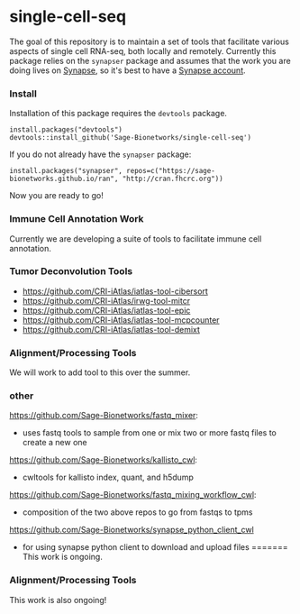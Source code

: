# single-cell-seq
The goal of this repository is to maintain a set of tools that facilitate various aspects of single cell RNA-seq, both locally and remotely. Currently this package relies on the `synapser` package and assumes that the work you are doing lives on [Synapse](http://www.synapse.org), so it's best to have a [Synapse account](http://www.synapse.org/register). 

### Install
Installation of this package requires the `devtools` package.

```
install.packages("devtools")
devtools::install_github('Sage-Bionetworks/single-cell-seq')
```

If you do not already have the `synapser` package:
```
install.packages("synapser", repos=c("https://sage-bionetworks.github.io/ran", "http://cran.fhcrc.org"))
```
Now you are ready to go!

### Immune Cell Annotation Work
Currently we are developing a suite of tools to facilitate immune cell annotation.

### Tumor Deconvolution Tools
- https://github.com/CRI-iAtlas/iatlas-tool-cibersort
- https://github.com/CRI-iAtlas/irwg-tool-mitcr
- https://github.com/CRI-iAtlas/iatlas-tool-epic
- https://github.com/CRI-iAtlas/iatlas-tool-mcpcounter
- https://github.com/CRI-iAtlas/iatlas-tool-demixt

### Alignment/Processing Tools
We will work to add tool to this over the summer.

### other
https://github.com/Sage-Bionetworks/fastq_mixer:
- uses fastq tools to sample from one or mix two or more fastq files to create a new one

https://github.com/Sage-Bionetworks/kallisto_cwl:
- cwltools for kallisto index, quant, and h5dump

https://github.com/Sage-Bionetworks/fastq_mixing_workflow_cwl:
- composition of the two above repos to go from fastqs to tpms

https://github.com/Sage-Bionetworks/synapse_python_client_cwl
- for using synapse python client to download and upload files
=======
This work is ongoing.

### Alignment/Processing Tools
This work is also ongoing!

